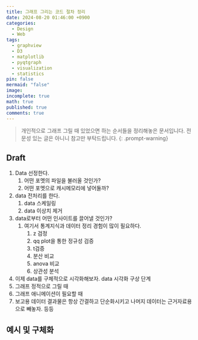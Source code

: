 ```yaml
---
title: 그래프 그리는 코드 절차 정리
date: 2024-08-20 01:46:00 +0900
categories:
  - Design
  - Web
tags:
  - graphview
  - D3
  - matplotlib
  - pyqtgraph
  - visualization
  - statistics
pin: false
mermaid: "false"
image: 
incomplete: true
math: true
published: true
comments: true
---
```

> 개인적으로 그래프 그릴 때 있었으면 하는 순서들을 정리해놓은 문서입니다. 전문성 있는 글은 아니니 참고만 부탁드립니다.
{: .prompt-warning}

## Draft
1. Data 선정한다.
	1. 어떤 포멧의 파일을 불러올 것인가?
	2. 어떤 포멧으로 캐시메모리에 넣어둘까?
2. data 전처리를 한다.
	1. data 스케일링
	2. data 이상치 제거
3. data로부터 어떤 인사이트를 끌어낼 것인가?
	1. 여기서 통계지식과 데이터 정리 경험이 많이 필요하다.
		1. z 검정
		2. qq plot을 통한 정규성 검증
		3. t검증
		4. 분산 비교
		5. anova 비교
		6. 상관성 분석
4. 이제 data를 구체적으로 시각화해보자. data 시각화 구상 단계
5. 그래프 정적으로 그릴 때
6. 그래프 애니메이션이 필요할 때
7. 보고용 데이터 결과물은 항상 간결하고 단순화시키고 나머지 데이터는 근거자료용으로 빼놓자.  등등

## 예시 및 구체화
